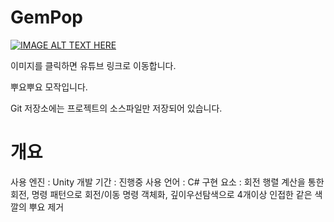 GemPop
=============
[![IMAGE ALT TEXT HERE](https://img.youtube.com/vi/c42zBaLUXXM/0.jpg)](https://www.youtube.com/watch?v=c42zBaLUXXM)

이미지를 클릭하면 유튜브 링크로 이동합니다.



뿌요뿌요 모작입니다.

Git 저장소에는 프로젝트의 소스파일만 저장되어 있습니다.

개요
=============
사용 엔진 : Unity
개발 기간 : 진행중
사용 언어 : C#
구현 요소 : 회전 행렬 계산을 통한 회전, 명령 패턴으로 회전/이동 명령 객체화, 깊이우선탐색으로 4개이상 인접한 같은 색깔의 뿌요 제거
